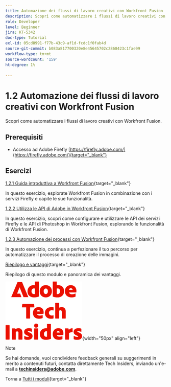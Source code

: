 ```yaml
---
title: Automazione dei flussi di lavoro creativi con Workfront Fusion
description: Scopri come automatizzare i flussi di lavoro creativi con Workfront Fusion
role: Developer
level: Beginner
jira: KT-5342
doc-type: Tutorial
exl-id: 05cd8991-f77b-43c9-af1d-fcdc1f0fab4d
source-git-commit: b083a817700320e8e45645702c2868423c1fae99
workflow-type: tm+mt
source-wordcount: '159'
ht-degree: 1%

---
```


# 1.2 Automazione dei flussi di lavoro creativi con Workfront Fusion

Scopri come automatizzare i flussi di lavoro creativi con Workfront Fusion.

## Prerequisiti

- Accesso ad Adobe Firefly [https://firefly.adobe.com/](https://firefly.adobe.com/){target="_blank"}

## Esercizi

[1.2.1 Guida introduttiva a Workfront Fusion](./ex1.md){target="_blank"}

In questo esercizio, esplorate Workfront Fusion in combinazione con i servizi Firefly e capite le sue funzionalità.

[1.2.2 Utilizza le API di Adobe in Workfront Fusion](./ex2.md){target="_blank"}

In questo esercizio, scopri come configurare e utilizzare le API dei servizi Firefly e le API di Photoshop in Workfront Fusion, esplorando le funzionalità di Workfront Fusion.

[1.2.3 Automazione dei processi con Workfront Fusion](./ex3.md){target="_blank"}

In questo esercizio, continua a perfezionare il tuo percorso per automatizzare il processo di creazione delle immagini.

[Riepilogo e vantaggi](./summary.md){target="_blank"}

Riepilogo di questo modulo e panoramica dei vantaggi.

![Informazioni tecniche](./../../../assets/images/techinsiders.png){width="50px" align="left"}

>[!NOTE]
>
>Se hai domande, vuoi condividere feedback generali su suggerimenti in merito a contenuti futuri, contatta direttamente Tech Insiders, inviando un&#39;e-mail a **techinsiders@adobe.com**.

Torna a [Tutti i moduli](../../../overview.md){target="_blank"}
